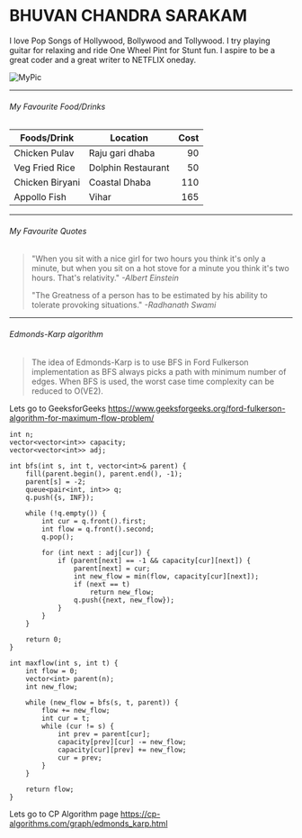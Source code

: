# BHUVAN CHANDRA SARAKAM

I love Pop Songs of Hollywood, Bollywood and Tollywood. I try playing guitar for relaxing and ride One Wheel Pint for Stunt fun. I aspire to be a great coder and a great writer to NETFLIX oneday.

![MyPic](images/Bhuvan_Pic2.jpg)

---
###### My Favourite Food/Drinks
| Foods/Drink | Location | Cost |
| --- | --- | ---: |
| Chicken Pulav | Raju gari dhaba | 90 |
| Veg Fried Rice | Dolphin Restaurant | 50 |
| Chicken Biryani | Coastal Dhaba | 110 |
| Appollo Fish | Vihar | 165 |

---
###### My Favourite Quotes

> "When you sit with a nice girl for two hours you think it's only a minute, but when you sit on a hot stove for a minute you think it's two hours. That's relativity."
>                                                   *-Albert Einstein*
>
>"The Greatness of a person has to be estimated by his ability to tolerate provoking situations."
>                                                   *-Radhanath Swami*


---
###### Edmonds-Karp algorithm

>The idea of Edmonds-Karp is to use BFS in Ford Fulkerson implementation as BFS always picks a path with minimum number of edges. When BFS is used, the worst case time complexity can be reduced to O(VE2).

Lets go to GeeksforGeeks <https://www.geeksforgeeks.org/ford-fulkerson-algorithm-for-maximum-flow-problem/>

```
int n;
vector<vector<int>> capacity;
vector<vector<int>> adj;

int bfs(int s, int t, vector<int>& parent) {
    fill(parent.begin(), parent.end(), -1);
    parent[s] = -2;
    queue<pair<int, int>> q;
    q.push({s, INF});

    while (!q.empty()) {
        int cur = q.front().first;
        int flow = q.front().second;
        q.pop();

        for (int next : adj[cur]) {
            if (parent[next] == -1 && capacity[cur][next]) {
                parent[next] = cur;
                int new_flow = min(flow, capacity[cur][next]);
                if (next == t)
                    return new_flow;
                q.push({next, new_flow});
            }
        }
    }

    return 0;
}

int maxflow(int s, int t) {
    int flow = 0;
    vector<int> parent(n);
    int new_flow;

    while (new_flow = bfs(s, t, parent)) {
        flow += new_flow;
        int cur = t;
        while (cur != s) {
            int prev = parent[cur];
            capacity[prev][cur] -= new_flow;
            capacity[cur][prev] += new_flow;
            cur = prev;
        }
    }

    return flow;
}
```
Lets go to CP Algorithm page <https://cp-algorithms.com/graph/edmonds_karp.html>
